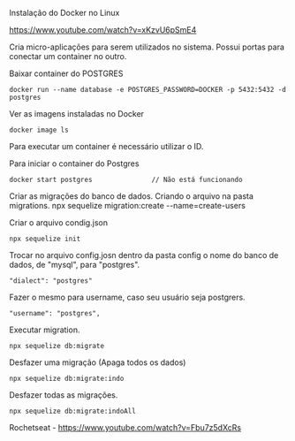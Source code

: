 Instalação do Docker no Linux

https://www.youtube.com/watch?v=xKzvU6pSmE4

Cria micro-aplicações para serem utilizados no sistema.
Possui portas para conectar um container no outro.

Baixar container do POSTGRES

```
docker run --name database -e POSTGRES_PASSWORD=DOCKER -p 5432:5432 -d postgres
```

Ver as imagens instaladas no Docker

```
docker image ls
```

Para executar um container é necessário utilizar o ID.

Para iniciar o container do Postgres

```
docker start postgres               // Não está funcionando
```

Criar as migrações do banco de dados. Criando o arquivo na pasta migrations.
npx sequelize migration:create --name=create-users

Criar o arquivo condig.json

```
npx sequelize init
```

Trocar no arquivo config.josn dentro da pasta config o nome do banco de dados, de "mysql", para "postgres".

```
"dialect": "postgres"
```

Fazer o mesmo para username, caso seu usuário seja postgrers. 

```
"username": "postgres",
```

Executar migration.

```
npx sequelize db:migrate
```

Desfazer uma migração (Apaga todos os dados)

```
npx sequelize db:migrate:indo
```

Desfazer todas as migrações. 

```
npx sequelize db:migrate:indoAll
```

Rochetseat - https://www.youtube.com/watch?v=Fbu7z5dXcRs